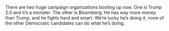 There are two huge campaign organizations booting up now. One is Trump 2.0 and it’s a monster. The other is Bloomberg. He has way more money than Trump, and he fights hard and smart. We’re lucky he’s doing it, none of the other Democratic candidates can do what he’s doing. 
